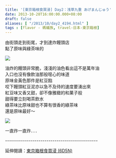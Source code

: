 ```yaml
---
title: '[東京箱根食買浸] Day2：浅草九重 あげまんじゅう'
date: 2013-10-28T16:00:00.000+08:00
draft: false
aliases: [ "/2013/10/day2_4194.html" ]
tags : [flavor - 螞蟻族, travel-日本-東京箱根]
---
```


由街頭走到街尾，才到達炸饅頭店  
點了原味與綠茶味的

![](/images/tokyo2b.jpg)

油炸的饅頭非常脆，淺淺的油色看出這不是萬年油  
入口也沒有像飲油那般噁心的味道  
原味金黃色那件是紅豆餡  
咬下饅頭紅豆泥亦以急不及待的速度要湧出來  
紅豆味又香又甜，卻不像雅緻的和菓子般  
甜得要立刻喝茶飲水  
綠茶味比原味甜也不算有很香的綠茶味  
還是原味最好～

  
![](/images/tokyo2b1.jpg)


一直炸一直炸．．．  
  
\-----------------------------------------------  
  
延伸閱讀：[東京箱根食買浸 (6D5N)](https://hidie.net/tokyo6d5n/)
